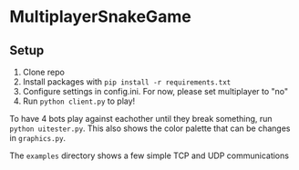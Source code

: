 # MultiplayerSnakeGame

## Setup

1. Clone repo
2. Install packages with `pip install -r requirements.txt`
3. Configure settings in config.ini. For now, please set multiplayer to "no"
4. Run `python client.py` to play!

To have 4 bots play against eachother until they break something, run `python uitester.py`. This also shows the color palette that can be changes in `graphics.py`.

The `examples` directory shows a few simple TCP and UDP communications
